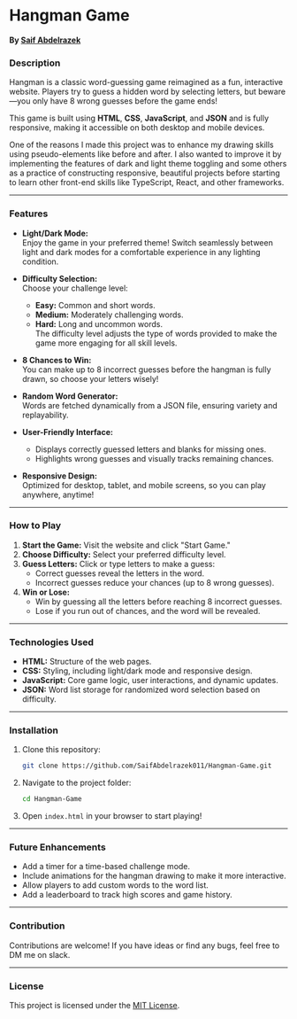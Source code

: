 # Hangman Game  

**By [Saif Abdelrazek](https://github.com/SaifAbdelrazek011)**  

### Description  
Hangman is a classic word-guessing game reimagined as a fun, interactive website. Players try to guess a hidden word by selecting letters, but beware—you only have 8 wrong guesses before the game ends!  

This game is built using **HTML**, **CSS**, **JavaScript**, and **JSON** and is fully responsive, making it accessible on both desktop and mobile devices.  

One of the reasons I made this project was to enhance my drawing skills using pseudo-elements like before and after. I also wanted to improve it by implementing the features of dark and light theme toggling and some others as a practice of constructing responsive, beautiful projects before starting to learn other front-end skills like TypeScript, React, and other frameworks.

---

### Features  
- **Light/Dark Mode:**  
  Enjoy the game in your preferred theme! Switch seamlessly between light and dark modes for a comfortable experience in any lighting condition.  

- **Difficulty Selection:**  
  Choose your challenge level:  
  - **Easy:** Common and short words.  
  - **Medium:** Moderately challenging words.  
  - **Hard:** Long and uncommon words.  
  The difficulty level adjusts the type of words provided to make the game more engaging for all skill levels.  

- **8 Chances to Win:**  
  You can make up to 8 incorrect guesses before the hangman is fully drawn, so choose your letters wisely!  

- **Random Word Generator:**  
  Words are fetched dynamically from a JSON file, ensuring variety and replayability.  

- **User-Friendly Interface:**  
  - Displays correctly guessed letters and blanks for missing ones.  
  - Highlights wrong guesses and visually tracks remaining chances.  

- **Responsive Design:**  
  Optimized for desktop, tablet, and mobile screens, so you can play anywhere, anytime!  

---

### How to Play  
1. **Start the Game:** Visit the website and click "Start Game."  
2. **Choose Difficulty:** Select your preferred difficulty level.  
3. **Guess Letters:** Click or type letters to make a guess:  
   - Correct guesses reveal the letters in the word.  
   - Incorrect guesses reduce your chances (up to 8 wrong guesses).  
4. **Win or Lose:**  
   - Win by guessing all the letters before reaching 8 incorrect guesses.  
   - Lose if you run out of chances, and the word will be revealed.  

---

### Technologies Used  
- **HTML:** Structure of the web pages.  
- **CSS:** Styling, including light/dark mode and responsive design.  
- **JavaScript:** Core game logic, user interactions, and dynamic updates.  
- **JSON:** Word list storage for randomized word selection based on difficulty.  

---

### Installation  
1. Clone this repository:  
   ```bash  
   git clone https://github.com/SaifAbdelrazek011/Hangman-Game.git  
   ```  
2. Navigate to the project folder:  
   ```bash  
   cd Hangman-Game
   ```  
3. Open `index.html` in your browser to start playing!  

---

### Future Enhancements  
- Add a timer for a time-based challenge mode.  
- Include animations for the hangman drawing to make it more interactive.  
- Allow players to add custom words to the word list.  
- Add a leaderboard to track high scores and game history.  

---

### Contribution  
Contributions are welcome! If you have ideas or find any bugs, feel free to DM me on slack.

---

### License  
This project is licensed under the [MIT License](LICENSE).  
